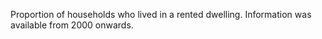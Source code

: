 Proportion of households who lived in a rented dwelling. Information was available from 2000 onwards.
